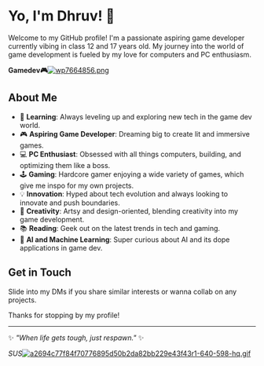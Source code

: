 # Yo, I'm Dhruv! 👋

Welcome to my GitHub profile! I'm a passionate aspiring game developer currently vibing in class 12 and 17 years old. My journey into the world of game development is fueled by my love for computers and PC enthusiasm.

**Gamedev🎮**[![wp7664856.png](https://i.postimg.cc/fRbThKRH/wp7664856.png)](https://postimg.cc/bsKjx1bb)

## About Me

- 🌱 **Learning**: Always leveling up and exploring new tech in the game dev world.
- 🎮 **Aspiring Game Developer**: Dreaming big to create lit and immersive games.
- 💻 **PC Enthusiast**: Obsessed with all things computers, building, and optimizing them like a boss.
- 🕹️ **Gaming**: Hardcore gamer enjoying a wide variety of games, which give me inspo for my own projects.
- 💡 **Innovation**: Hyped about tech evolution and always looking to innovate and push boundaries.
- 🎨 **Creativity**: Artsy and design-oriented, blending creativity into my game development.
- 📚 **Reading**: Geek out on the latest trends in tech and gaming.
- 🤖 **AI and Machine Learning**: Super curious about AI and its dope applications in game dev.

## Get in Touch

Slide into my DMs if you share similar interests or wanna collab on any projects.

Thanks for stopping by my profile!

---

✨ *"When life gets tough, just respawn."* ✨

*SUS*[![a2694c77f84f70776895d50b2da82bb229e43f43r1-640-598-hq.gif](https://i.postimg.cc/Y9Rsk193/a2694c77f84f70776895d50b2da82bb229e43f43r1-640-598-hq.gif)](https://postimg.cc/0M6f0K7M)
